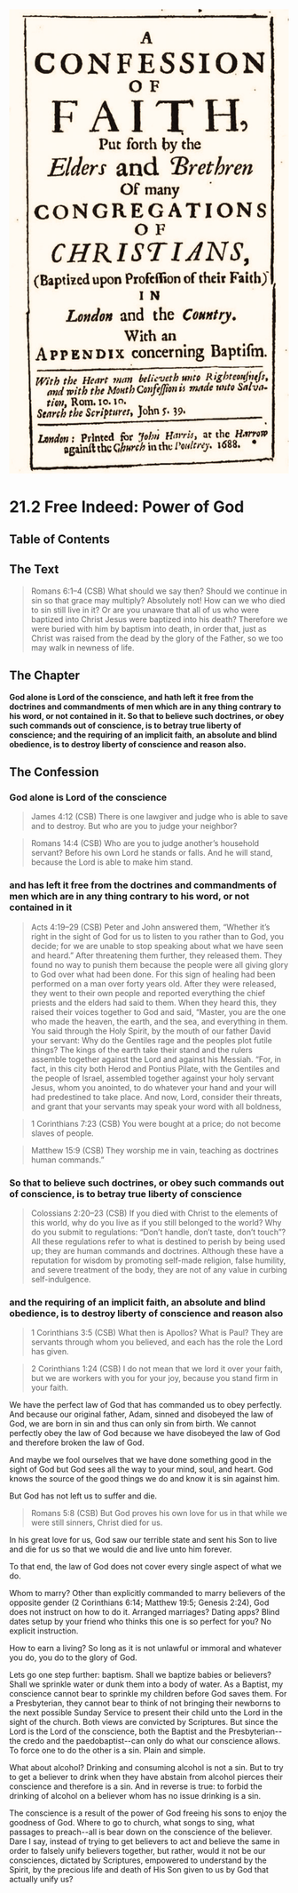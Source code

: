 <img class="intro-right" src="art-1689.png">

# 21.2 Free Indeed: Power of God

## Table of Contents

<!-- toc -->

## The Text

>Romans 6:1–4 (CSB) What should we say then? Should we continue in sin so that grace may multiply? Absolutely not! How can we who died to sin still live in it? Or are you unaware that all of us who were baptized into Christ Jesus were baptized into his death? Therefore we were buried with him by baptism into death, in order that, just as Christ was raised from the dead by the glory of the Father, so we too may walk in newness of life.

## The Chapter

**God alone is Lord of the conscience, and hath left it free from the doctrines and commandments of men which are in any thing contrary to his word, or not contained in it. So that to believe such doctrines, or obey such commands out of conscience, is to betray true liberty of conscience; and the requiring of an implicit faith, an absolute and blind obedience, is to destroy liberty of conscience and reason also.**

## The Confession

### God alone is Lord of the conscience

>James 4:12 (CSB) There is one lawgiver and judge who is able to save and to destroy. But who are you to judge your neighbor?

>Romans 14:4 (CSB) Who are you to judge another’s household servant? Before his own Lord he stands or falls. And he will stand, because the Lord is able to make him stand.

### and has left it free from the doctrines and commandments of men which are in any thing contrary to his word, or not contained in it

>Acts 4:19–29 (CSB) Peter and John answered them, “Whether it’s right in the sight of God for us to listen to you rather than to God, you decide; for we are unable to stop speaking about what we have seen and heard.” After threatening them further, they released them. They found no way to punish them because the people were all giving glory to God over what had been done. For this sign of healing had been performed on a man over forty years old. After they were released, they went to their own people and reported everything the chief priests and the elders had said to them. When they heard this, they raised their voices together to God and said, “Master, you are the one who made the heaven, the earth, and the sea, and everything in them. You said through the Holy Spirit, by the mouth of our father David your servant: Why do the Gentiles rage and the peoples plot futile things? The kings of the earth take their stand and the rulers assemble together against the Lord and against his Messiah. “For, in fact, in this city both Herod and Pontius Pilate, with the Gentiles and the people of Israel, assembled together against your holy servant Jesus, whom you anointed, to do whatever your hand and your will had predestined to take place. And now, Lord, consider their threats, and grant that your servants may speak your word with all boldness,

>1 Corinthians 7:23 (CSB) You were bought at a price; do not become slaves of people.

>Matthew 15:9 (CSB) They worship me in vain, teaching as doctrines human commands.”

### So that to believe such doctrines, or obey such commands out of conscience, is to betray true liberty of conscience

>Colossians 2:20–23 (CSB) If you died with Christ to the elements of this world, why do you live as if you still belonged to the world? Why do you submit to regulations: “Don’t handle, don’t taste, don’t touch”? All these regulations refer to what is destined to perish by being used up; they are human commands and doctrines. Although these have a reputation for wisdom by promoting self-made religion, false humility, and severe treatment of the body, they are not of any value in curbing self-indulgence.

### and the requiring of an implicit faith, an absolute and blind obedience, is to destroy liberty of conscience and reason also

>1 Corinthians 3:5 (CSB) What then is Apollos? What is Paul? They are servants through whom you believed, and each has the role the Lord has given.

>2 Corinthians 1:24 (CSB) I do not mean that we lord it over your faith, but we are workers with you for your joy, because you stand firm in your faith.

We have the perfect law of God that has commanded us to obey perfectly. And because our original father, Adam, sinned and disobeyed the law of God, we are born in sin and thus can only sin from birth. We cannot perfectly obey the law of God because we have disobeyed the law of God and therefore broken the law of God. 

And maybe we fool ourselves that we have done something good in the sight of God but God sees all the way to your mind, soul, and heart. God knows the source of the good things we do and know it is sin against him.

But God has not left us to suffer and die.

>Romans 5:8 (CSB) But God proves his own love for us in that while we were still sinners, Christ died for us.

In his great love for us, God saw our terrible state and sent his Son to live and die for us so that we would die and live unto him forever.

To that end, the law of God does not cover every single aspect of what we do.

Whom to marry? Other than explicitly commanded to marry believers of the opposite gender (2 Corinthians 6:14; Matthew 19:5; Genesis 2:24), God does not instruct on how to do it. Arranged marriages? Dating apps? Blind dates setup by your friend who thinks this one is so perfect for you? No explicit instruction.

How to earn a living? So long as it is not unlawful or immoral and whatever you do, you do to the glory of God.

Lets go one step further: baptism. Shall we baptize babies or believers? Shall we sprinkle water or dunk them into a body of water. As a Baptist, my conscience cannot bear to sprinkle my children before God saves them. For a Presbyterian, they cannot bear to think of not bringing their newborns to the next possible Sunday Service to present their child unto the Lord in the sight of the church. Both views are convicted by Scriptures. But since the Lord is the Lord of the conscience, both the Baptist and the Presbyterian--the credo and the paedobaptist--can only do what our conscience allows. To force one to do the other is a sin. Plain and simple.

What about alcohol? Drinking and consuming alcohol is not a sin. But to try to get a believer to drink when they have abstain from alcohol pierces their conscience and therefore is a sin. And in reverse is true: to forbid the drinking of alcohol on a believer whom has no issue drinking is a sin.

The conscience is a result of the power of God freeing his sons to enjoy the goodness of God. Where to go to church, what songs to sing, what passages to preach--all is bear down on the conscience of the believer. Dare I say, instead of trying to get believers to act and believe the same in order to falsely unify believers together, but rather, would it not be our consciences, dictated by Scriptures, empowered to understand by the Spirit, by the precious life and death of His Son given to us by God that actually unify us?
